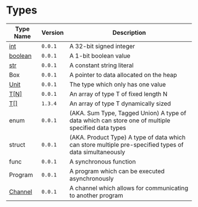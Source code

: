  # Types 


| Type Name 			| Version |	Description 			  |
|-------------------------------|---------|---------------------------------------|
| [int](./types/int.md) 				| `0.0.1` | A 32-bit signed integer		  |
| [boolean](./types/boolean.md) 			| `0.0.1` | A 1-bit boolean value 		  | 
| [str](./types/str.md) 				| `0.0.1` | A constant string literal 		  | 
| Box 				| `0.0.1` | A pointer to data allocated on the heap | 
| [Unit](./types/Unit.md) 				| `0.0.1` | The type which only has one value 	  | 
| [T[N]](./types/array.md)				| `0.0.1` | An array of type T of fixed length N  | 
| [T[]](./types/vector.md) 				| `1.3.4` | An array of type T dynamically sized  |
| enum 				| `0.0.1` | (AKA. Sum Type, Tagged Union) A type of data which can store one of multiple specified data types | 
| struct 			| `0.0.1` | (AKA. Product Type) A type of data which can store multiple pre-specified types of data simultaneously |  
| func 				| `0.0.1` | A synchronous function 	          |
| Program			| `0.0.1` | A program which can be executed asynchronously | 
| [Channel](./types/Channel.md)			| `0.0.1` | A channel which allows for communicating to another program | 
